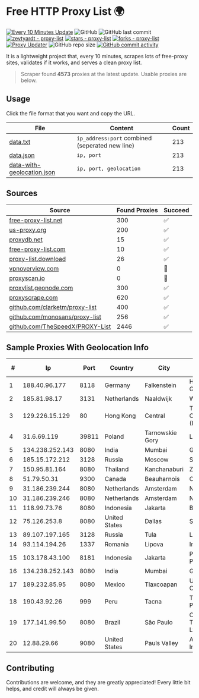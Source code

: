 
# Free HTTP Proxy List 🌍

[![Every 10 Minutes Update](https://github.com/mertguvencli/http-proxy-list/actions/workflows/main.yml/badge.svg?branch=main)](https://github.com/mertguvencli/http-proxy-list/actions/workflows/main.yml)
![GitHub](https://img.shields.io/github/license/mertguvencli/http-proxy-list)
![GitHub last commit](https://img.shields.io/github/last-commit/mertguvencli/http-proxy-list)
[![zevtyardt - proxy-list](https://img.shields.io/static/v1?label=zevtyardt&message=proxy-list&color=blue&logo=github)](https://github.com/zevtyardt/proxy-list "Go to GitHub repo")
[![stars - proxy-list](https://img.shields.io/github/stars/zevtyardt/proxy-list?style=social)](https://github.com/zevtyardt/proxy-list)
[![forks - proxy-list](https://img.shields.io/github/forks/zevtyardt/proxy-list?style=social)](https://github.com/zevtyardt/proxy-list)
[![Proxy Updater](https://github.com/zevtyardt/proxy-list/workflows/Proxy%20Updater/badge.svg)](https://github.com/zevtyardt/proxy-list/actions?query=workflow:"Proxy+Updater")
![GitHub repo size](https://img.shields.io/github/repo-size/zevtyardt/proxy-list)
[![GitHub commit activity](https://img.shields.io/github/commit-activity/m/zevtyardt/proxy-list?logo=commits)](https://github.com/zevtyardt/proxy-list/commits/main)

It is a lightweight project that, every 10 minutes, scrapes lots of free-proxy sites, validates if it works, and serves a clean proxy list.

> Scraper found **4573** proxies at the latest update. Usable proxies are below.

## Usage

Click the file format that you want and copy the URL.

|File|Content|Count|
|----|-------|-----|
|[data.txt](https://raw.githubusercontent.com/mertguvencli/http-proxy-list/main/proxy-list/data.txt)|`ip_address:port` combined (seperated new line)|213|
|[data.json](https://raw.githubusercontent.com/mertguvencli/http-proxy-list/main/proxy-list/data.json)|`ip, port`|213|
|[data-with-geolocation.json](https://raw.githubusercontent.com/mertguvencli/http-proxy-list/main/proxy-list/data-with-geolocation.json)|`ip, port, geolocation`|213|

## Sources

|Source|Found Proxies|Succeed|
|------|-------------|-------|
|[free-proxy-list.net](https://free-proxy-list.net)|300|✅|
|[us-proxy.org](https://www.us-proxy.org)|200|✅|
|[proxydb.net](http://proxydb.net)|15|✅|
|[free-proxy-list.com](https://free-proxy-list.com/?page=&port=&type%5B%5D=http&type%5B%5D=https&up_time=0&search=Search)|10|✅|
|[proxy-list.download](https://www.proxy-list.download/HTTP)|26|✅|
|[vpnoverview.com](https://vpnoverview.com/privacy/anonymous-browsing/free-proxy-servers)|0|🚫|
|[proxyscan.io](https://www.proxyscan.io)|0|🚫|
|[proxylist.geonode.com](https://proxylist.geonode.com/api/proxy-list?limit=300&page=1&sort_by=lastChecked&sort_type=desc&protocols=http,https)|300|✅|
|[proxyscrape.com](https://api.proxyscrape.com/v2/?request=displayproxies&protocol=http&timeout=10000&country=all&ssl=all&anonymity=all)|620|✅|
|[github.com/clarketm/proxy-list](https://raw.githubusercontent.com/clarketm/proxy-list/master/proxy-list-raw.txt)|400|✅|
|[github.com/monosans/proxy-list](https://raw.githubusercontent.com/monosans/proxy-list/main/proxies/http.txt)|256|✅|
|[github.com/TheSpeedX/PROXY-List](https://raw.githubusercontent.com/TheSpeedX/PROXY-List/master/http.txt)|2446|✅|


## Sample Proxies With Geolocation Info

|#|Ip|Port|Country|City|Internet Service Provider|
|-|--|----|-------|----|-------------------------|
|1|188.40.96.177|8118|Germany|Falkenstein|Hetzner Online GmbH|
|2|185.81.98.17|3131|Netherlands|Naaldwijk|WorldStream B.V.|
|3|129.226.15.129|80|Hong Kong|Central|Tencent Cloud Computing (Beijing) Co|
|4|31.6.69.119|39811|Poland|Tarnowskie Gory|Livenet sp. z o.o.|
|5|134.238.252.143|8080|India|Mumbai|Google LLC|
|6|185.15.172.212|3128|Russia|Moscow|SafeData LLC|
|7|150.95.81.164|8080|Thailand|Kanchanaburi|ZCOM|
|8|51.79.50.31|9300|Canada|Beauharnois|OVH SAS|
|9|31.186.239.244|8080|Netherlands|Amsterdam|NetSkope Inc|
|10|31.186.239.246|8080|Netherlands|Amsterdam|NetSkope Inc|
|11|118.99.73.76|8080|Indonesia|Jakarta|BIZNET|
|12|75.126.253.8|8080|United States|Dallas|SoftLayer|
|13|89.107.197.165|3128|Russia|Tula|LLC TK Altair|
|14|93.114.194.26|1337|Romania|Lipova|Interkvm Host SRL|
|15|103.178.43.100|8181|Indonesia|Jakarta|PT Jaring Solusi Persada|
|16|134.238.252.143|8080|India|Mumbai|Google LLC|
|17|189.232.85.95|8080|Mexico|Tlaxcoapan|Uninet S.A. de C.V.|
|18|190.43.92.26|999|Peru|Tacna|Telefonica Del Peru|
|19|177.141.99.50|8080|Brazil|São Paulo|Claro NXT Telecomunicacoes Ltda|
|20|12.88.29.66|9080|United States|Pauls Valley|AT&T Services, Inc.|



## Contributing

Contributions are welcome, and they are greatly appreciated! Every
little bit helps, and credit will always be given.

